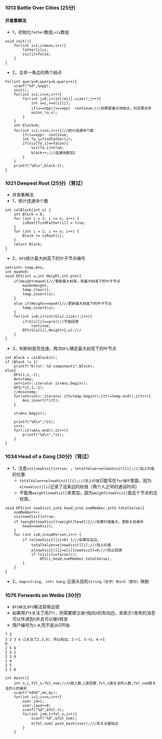 


### 1013 Battle Over Cities (25分)

#### 并查集解法
* 1，初始化```father```数组,```vis```数组
```
void init(){
    for(int i=1;i<maxn;i++){
        father[i]=i;
        vis[i]=false;
    }
}
```
* 2，合并一条边的两个结点
```
for(int query=0;query<k;query++){
    scanf("%d",&opp);
    init();
    for(int i=1;i<=n;i++){
        for(int j=0;j<(int)e[i].size();j++){
            int u=i,v=e[i][j];
            if(u==opp||v==opp)  continue;///如果是被占领结点，则无需合并
            union_(u,v);
        }
    }
    int block=0;
    for(int i=1;i<=n;i++){///统计连通块个数
        if(i==opp)  continue;
        int fa_i=findfather(i);
        if(vis[fa_i]==false){
            vis[fa_i]=true;
            block++;///连通块数加1
        }
    }
    printf("%d\n",block-1);
}
```


### 1021 Deepest Root (25分)（背过）

* 并查集解法
* 1，统计连通块个数
```
int calBlock(int n) {
	int Block = 0;
	for (int i = 1; i <= n; i++) {
		isRoot[findFather(i)] = true;
	}
	for (int i = 1; i <= n; i++) {
		Block += isRoot[i];
	}
	return Block;
}

```
* 2，```DFS```统计最大树高下的叶子节点编号

```
set<int> temp,Ans;
int maxH=0;
void DFS(int u,int Height,int pre){
    if(Height>maxH){///更新最大树高，和最大树高下的叶子节点
        maxH=Height;
        temp.clear();
        temp.insert(u);
    }
    else if(Height==maxH){///更新最大树高下的叶子节点
        temp.insert(u);
    }
    for(int i=0;i<(int)G[u].size();i++){
        if(G[u][i]==pre)///不能回溯
            continue;
        DFS(G[u][i],Height+1,u);///
    }
}
```

* 3，判断树是否连通，两次```DFS```,确定最大树高下的叶节点

```
int Block = calBlock(n);
if (Block != 1)
    printf("Error: %d components",Block);
else{
    DFS(1,1,-1);
    Ans=temp;
    set<int>::iterator it=Ans.begin();
    DFS(*it,1,-1);
    //Ans=temp;
    for(set<int>::iterator itt=temp.begin();itt!=temp.end();itt++){
        Ans.insert(*itt);
    }

    it=Ans.begin();

    printf("%d\n",*it);
    it++;
    for(;it!=Ans.end();it++){
        printf("%d\n",*it);
    }
}
```

### 1034 Head of a Gang (30分)（背过）

* 1，注意```vis[nowVisit]=true; ```，```totalValue+=e[nowVisit][i];///加上价值```的位置
  * ```totalValue+=e[nowVisit][i];///加上价值```只能写在```for循环```里面，因为```e[nowVisit][i]```记录了这条边的权值（两个人之间的通话时间）
  * 不能用```weight[nowVisit]```来累加，因为```weight[nowVisit]```是这个节点的总权值，

```
void DFS(int nowVisit,int& head,int& numMember,int& totalValue){
	numMember++;
	vis[nowVisit]=true;
	if (weight[nowVisit]>weight[head]){///如果价值最大，更新头目编号
		head=nowVisit;
	}
	for (int i=0;i<numPerson;i++) {
		if (e[nowVisit][i]>0) {///如果存在边,
			totalValue+=e[nowVisit][i];///加上价值
			e[nowVisit][i]=e[i][nowVisit]=0;///防止回溯
			if (vis[i]==false)///
				DFS(i,head,numMember,totalValue);
		}
	}
}
```
* 2，```map<string, int> Gang;```记录头目的```string（名字）到int（整形）```映射


### 1076 Forwards on Weibo (30分)
* ```BFS解法```,```DFS```解法容易出错
* 如果用户```X```关注了用户```Y```，则需要建立由```Y```指向```X```的有向边，来表示```Y```发布的消息可以传递到```X```并且可以被```X```转发
* 用户编号为```1~N```,而不是从0开始
```
7 3
3 2 3 4（1关注了2,3,4），所以有边，2->1，3->1，4->1
0
2 5 6
2 3 1
2 3 4
1 4
1 5
2 2 6

int main(){
    int n,L,fol_n,fol_num;///n是人数,L是层数,fol_n是关注的人数,fol_num是关注的人的编号
    scanf("%d%d",&n,&L);
    for(int i=1;i<=n;i++){
        user.id=i;
        user.layer=0;
        scanf("%d",&fol_n);
        for(int j=0;j<fol_n;j++){
            scanf("%d",&fol_num);
            e[fol_num].push_back(user);///存关注者结点
        }
    }


```











